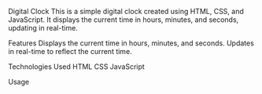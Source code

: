 Digital Clock
This is a simple digital clock created using HTML, CSS, and JavaScript. It displays the current time in hours, minutes, and seconds, updating in real-time.

Features
Displays the current time in hours, minutes, and seconds.
Updates in real-time to reflect the current time.


Technologies Used
HTML
CSS
JavaScript

Usage
